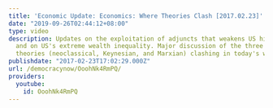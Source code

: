 ```yaml
---
title: 'Economic Update: Economics: Where Theories Clash [2017.02.23]'
date: "2019-09-26T02:44:12+08:00"
type: video
description: Updates on the exploitation of adjuncts that weakens US higher education
  and on US's extreme wealth inequality. Major discussion of the three main economic
  theories (neoclassical, Keynesian, and Marxian) clashing in today's world.
publishdate: "2017-02-23T17:02:29.000Z"
url: /democracynow/OoohNk4RmPQ/
providers:
  youtube:
    id: OoohNk4RmPQ
---
```

